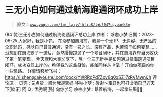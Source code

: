 # 三无小白如何通过航海跑通闭环成功上岸

> 原文：[`www.yuque.com/for_lazy/thfiu8/lgo3047ugyoaek3e`](https://www.yuque.com/for_lazy/thfiu8/lgo3047ugyoaek3e)

<ne-h2 id="bb2f11cb" data-lake-id="bb2f11cb"><ne-heading-ext><ne-heading-anchor></ne-heading-anchor><ne-heading-fold></ne-heading-fold></ne-heading-ext><ne-heading-content><ne-text id="u64856367">(84 赞)三无小白如何通过航海跑通闭环成功上岸</ne-text></ne-heading-content></ne-h2> <ne-p id="u0c41711a" data-lake-id="u0c41711a"><ne-text id="u9d516be7">作者： 哆啦小梦</ne-text></ne-p> <ne-p id="ua5222af8" data-lake-id="ua5222af8"><ne-text id="u9e5bbe3c">日期：2023-06-25</ne-text></ne-p> <ne-p id="ucbffcdda" data-lake-id="ucbffcdda"><ne-text id="u8830707e">大家好，我是小梦。</ne-text></ne-p> <ne-p id="uaa73eaea" data-lake-id="uaa73eaea"><ne-text id="ue008e58d">在没参加航海前，我是一个无 IP、无内容、无产品的全职妈妈，感觉自己普普通通，没有一技之长、没有产品，也苦恼于如何变现......</ne-text></ne-p> <ne-p id="uaf01ca4e" data-lake-id="uaf01ca4e"><ne-text id="uf2463312">没想到在航海走了一遭后，竟然慢慢跑通了一个项目闭环，并在航海靠岸当天收获了第一笔变现。</ne-text></ne-p> <ne-p id="u5a185ff5" data-lake-id="u5a185ff5"><ne-text id="ub3881373">今天就和大家分享下，我一个三无新手是如何通过航海跑通项目闭环，成功变现上岸的。希望我的这些经验，能给同样从 0 到 1 开始做项目的你一些思路。</ne-text></ne-p> <ne-p id="uce5ee743" data-lake-id="uce5ee743"><ne-text id="u036186f3">详情请移步飞书：</ne-text>[<ne-text id="uf199e0a2">https://i.shengcaiyoushu.com/docx/YWRRdPd7Zov6qQxSZ17cRVMwnQh</ne-text>](https://i.shengcaiyoushu.com/docx/YWRRdPd7Zov6qQxSZ17cRVMwnQh)</ne-p> <ne-hole id="u97ecefa3" data-lake-id="u97ecefa3"><ne-card data-card-name="hr" data-card-type="block" id="YmDvo" data-event-boundary="card"><ne-p id="u8c64bdcf" data-lake-id="u8c64bdcf"><ne-text id="u8c94471a">评论区：</ne-text></ne-p> <ne-p id="u94da45db" data-lake-id="u94da45db"><ne-text id="u5e99d229">贝壳 : 先点赞，因为我是宝妈</ne-text> <ne-text id="uc39f4cec">哆啦小梦 : 感谢～宝妈也可打出咱自己的天下[呲牙]</ne-text> <ne-text id="uaa79a533">阿 Q : 优秀啊[强] 向你学习</ne-text> <ne-text id="u39c92dbb">哆啦小梦 : 跟着航海，一起拿结果✊🏻</ne-text></ne-p></ne-card></ne-hole>